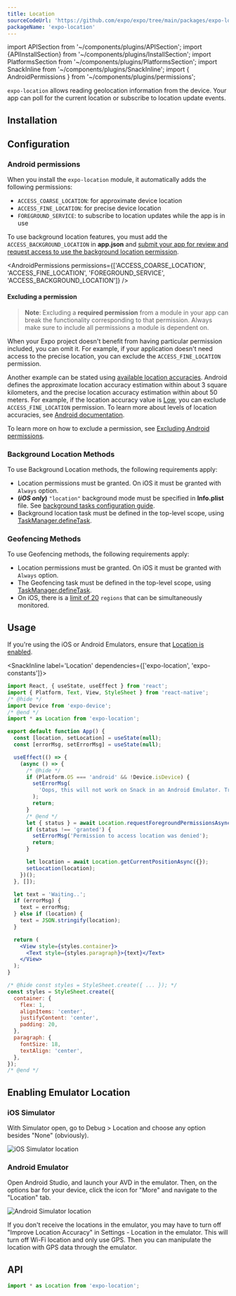 ```yaml
---
title: Location
sourceCodeUrl: 'https://github.com/expo/expo/tree/main/packages/expo-location'
packageName: 'expo-location'
---
```


import APISection from '~/components/plugins/APISection';
import {APIInstallSection} from '~/components/plugins/InstallSection';
import PlatformsSection from '~/components/plugins/PlatformsSection';
import SnackInline from '~/components/plugins/SnackInline';
import { AndroidPermissions } from '~/components/plugins/permissions';

`expo-location` allows reading geolocation information from the device. Your app can poll for the current location or subscribe to location update events.

<PlatformsSection android emulator ios simulator web />

## Installation

<APIInstallSection />

## Configuration

### Android permissions

When you install the `expo-location` module, it automatically adds the following permissions:

- `ACCESS_COARSE_LOCATION`: for approximate device location
- `ACCESS_FINE_LOCATION`: for precise device location
- `FOREGROUND_SERVICE`: to subscribe to location updates while the app is in use

To use background location features, you must add the `ACCESS_BACKGROUND_LOCATION` in **app.json** and [submit your app for review and request access to use the background location permission](https://support.google.com/googleplay/android-developer/answer/9799150?hl=en).

<AndroidPermissions permissions={['ACCESS_COARSE_LOCATION', 'ACCESS_FINE_LOCATION', 'FOREGROUND_SERVICE', 'ACCESS_BACKGROUND_LOCATION']} />

#### Excluding a permission

> **Note**: Excluding a **required permission** from a module in your app can break the functionality corresponding to that permission. Always make sure to include all permissions a module is dependent on.

When your Expo project doesn't benefit from having particular permission included, you can omit it. For example, if your application doesn't need access to the precise location, you can exclude the `ACCESS_FINE_LOCATION` permission.

Another example can be stated using [available location accuracies](#accuracy). Android defines the approximate location accuracy estimation within about 3 square kilometers, and the precise location accuracy estimation within about 50 meters. For example, if the location accuracy value is [Low](#low), you can exclude `ACCESS_FINE_LOCATION` permission. To learn more about levels of location accuracies, see [Android documentation](https://developer.android.com/training/location/permissions#accuracy).

To learn more on how to exclude a permission, see [Excluding Android permissions](/guides/permissions/#excluding-android-permissions).

### Background Location Methods

To use Background Location methods, the following requirements apply:

- Location permissions must be granted. On iOS it must be granted with `Always` option.
- **(_iOS only_)** `"location"` background mode must be specified in **Info.plist** file. See [background tasks configuration guide](task-manager.md#configuration).
- Background location task must be defined in the top-level scope, using [TaskManager.defineTask](task-manager.md#taskmanagerdefinetasktaskname-task).

### Geofencing Methods

To use Geofencing methods, the following requirements apply:

- Location permissions must be granted. On iOS it must be granted with `Always` option.
- The Geofencing task must be defined in the top-level scope, using [TaskManager.defineTask](task-manager.md#taskmanagerdefinetasktaskname-task).
- On iOS, there is a [limit of 20](https://developer.apple.com/documentation/corelocation/monitoring_the_user_s_proximity_to_geographic_regions) `regions` that can be simultaneously monitored.

## Usage

If you're using the iOS or Android Emulators, ensure that [Location is enabled](#enabling-emulator-location).

<SnackInline label='Location' dependencies={['expo-location', 'expo-constants']}>

```jsx
import React, { useState, useEffect } from 'react';
import { Platform, Text, View, StyleSheet } from 'react-native';
/* @hide */
import Device from 'expo-device';
/* @end */
import * as Location from 'expo-location';

export default function App() {
  const [location, setLocation] = useState(null);
  const [errorMsg, setErrorMsg] = useState(null);

  useEffect(() => {
    (async () => {
      /* @hide */
      if (Platform.OS === 'android' && !Device.isDevice) {
        setErrorMsg(
          'Oops, this will not work on Snack in an Android Emulator. Try it on your device!'
        );
        return;
      }
      /* @end */
      let { status } = await Location.requestForegroundPermissionsAsync();
      if (status !== 'granted') {
        setErrorMsg('Permission to access location was denied');
        return;
      }

      let location = await Location.getCurrentPositionAsync({});
      setLocation(location);
    })();
  }, []);

  let text = 'Waiting..';
  if (errorMsg) {
    text = errorMsg;
  } else if (location) {
    text = JSON.stringify(location);
  }

  return (
    <View style={styles.container}>
      <Text style={styles.paragraph}>{text}</Text>
    </View>
  );
}

/* @hide const styles = StyleSheet.create({ ... }); */
const styles = StyleSheet.create({
  container: {
    flex: 1,
    alignItems: 'center',
    justifyContent: 'center',
    padding: 20,
  },
  paragraph: {
    fontSize: 18,
    textAlign: 'center',
  },
});
/* @end */
```

</SnackInline>

## Enabling Emulator Location

### iOS Simulator

With Simulator open, go to Debug > Location and choose any option besides "None" (obviously).

![iOS Simulator location](https://docs.expo.dev/static/images/ios-simulator-location.png)

### Android Emulator

Open Android Studio, and launch your AVD in the emulator. Then, on the options bar for your device, click the icon for "More" and navigate to the "Location" tab.

![Android Simulator location](https://docs.expo.dev/static/images/android-emulator-location.png)

If you don't receive the locations in the emulator, you may have to turn off "Improve Location Accuracy" in Settings - Location in the emulator. This will turn off Wi-Fi location and only use GPS. Then you can manipulate the location with GPS data through the emulator.

## API

```js
import * as Location from 'expo-location';
```

<APISection packageName="expo-location" apiName="Location" />
